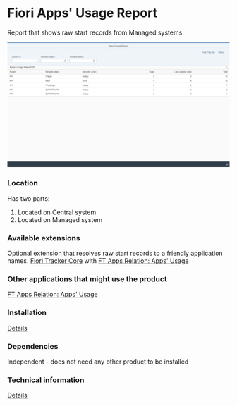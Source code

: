 # Fiori Apps' Usage Report

Report that shows raw start records from Managed systems.

![](res/fa.png)

### Location
Has two parts:
1. Located on Central system
2. Located on Managed system

### Available extensions
Optional extension that resolves raw start records to a friendly application names.
[Fiori Tracker Core](ft-core.md) with [FT Apps Relation: Apps' Usage](ft-apps-rel-appsusage.md)

### Other applications that might use the product
[FT Apps Relation: Apps' Usage](ft-apps-rel-appsusage.md) 

### Installation
[Details](/inst/fa.md)

### Dependencies
Independent - does not need any other product to be installed

### Technical information
[Details](/tech/fa.md)


